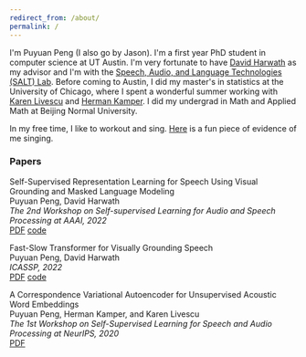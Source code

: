 ```yaml
---
redirect_from: /about/
permalink: /
---
```


I'm Puyuan Peng (I also go by Jason). I'm a first year PhD student in computer science at UT Austin. I'm very fortunate to have [David Harwath](https://www.cs.utexas.edu/~harwath/) as my advisor and I'm with the [Speech, Audio, and Language Technologies (SALT) Lab](http://saltlab.cs.utexas.edu/). Before coming to Austin, I did my master's in statistics at the University of Chicago, where I spent a wonderful summer working with [Karen Livescu](https://home.ttic.edu/~klivescu/) and [Herman Kamper](https://www.kamperh.com/). I did my undergrad in Math and Applied Math at Beijing Normal University.

In my free time, I like to workout and sing. [Here](https://youtu.be/h-7TFc5pBuk) is a fun piece of evidence of me singing.

### Papers

Self-Supervised Representation Learning for Speech Using Visual Grounding and Masked Language Modeling  
Puyuan Peng, David Harwath  
*The 2nd Workshop on Self-supervised Learning for Audio and Speech Processing at AAAI, 2022*  
[PDF](https://arxiv.org/pdf/2202.03543.pdf) [code](https://github.com/jasonppy/FaST-VGS-Family)

Fast-Slow Transformer for Visually Grounding Speech  
Puyuan Peng, David Harwath  
*ICASSP, 2022*  
[PDF](https://arxiv.org/pdf/2109.08186.pdf) [code](https://github.com/jasonppy/FaST-VGS-Family)

A Correspondence Variational Autoencoder for Unsupervised Acoustic Word Embeddings  
Puyuan Peng, Herman Kamper, and Karen Livescu  
*The 1st Workshop on Self-Supervised Learning for Speech and Audio Processing at NeurIPS, 2020*  
[PDF](https://arxiv.org/abs/2012.02221)
